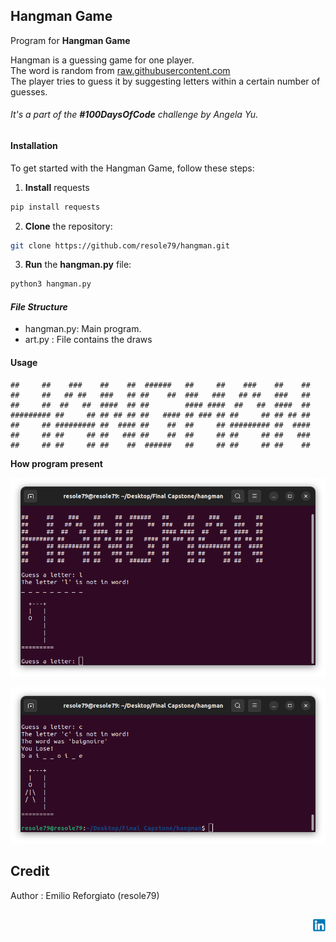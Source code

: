 ## Hangman Game

Program for **Hangman Game**

Hangman is a guessing game for one player.     
The word is random from [raw.githubusercontent.com](https://raw.githubusercontent.com/matthewreagan/WebstersEnglishDictionary/master/dictionary.json)     
The player tries to guess it by suggesting letters within a certain number of guesses.       

###### It's a part of the **#100DaysOfCode** challenge by Angela Yu. ######


#### Installation
To get started with the Hangman Game, follow these steps:

1. **Install** requests
```sh
pip install requests
```

2. **Clone** the repository:

```sh
git clone https://github.com/resole79/hangman.git
```

3. **Run** the **hangman.py** file:

```sh
python3 hangman.py
```     

#### *File Structure*
 - hangman.py: Main program.
 - art.py : File contains the draws


#### **Usage**

```
##     ##    ###    ##    ##  ######   ##     ##    ###    ##    ## 
##     ##   ## ##   ###   ## ##    ##  ###   ###   ## ##   ###   ## 
##     ##  ##   ##  ####  ## ##        #### ####  ##   ##  ####  ## 
######### ##     ## ## ## ## ##   #### ## ### ## ##     ## ## ## ## 
##     ## ######### ##  #### ##    ##  ##     ## ######### ##  #### 
##     ## ##     ## ##   ### ##    ##  ##     ## ##     ## ##   ### 
##     ## ##     ## ##    ##  ######   ##     ## ##     ## ##    ## 
```

**How program present**

<p align="center"><img src="./image/hangman_0.png"/><br><i></i></p>

<p align="center"><img src="./image/hangman_1.png"/><br><i></i></p>

## **Credit**

Author : Emilio Reforgiato (resole79)

##
<p align="right"><a href="https://www.linkedin.com/in/emilio-reforgiato/" target=”_blank” ><img src="./image/in_logo.png" /></a></p>


